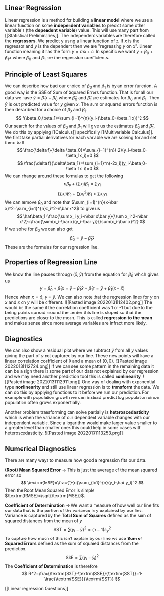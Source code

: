 ## Linear Regression
Linear regression is a method for building a **linear model** where we use a linear function on some **independent variables** to predict some other variable's (the **dependent variable**) value. This will use many part from [[Statistical Preliminaries]]. The independent variables are therefore called the **regressors**. We predict y using a linear function of x. If $x$ is the regressor and $y$ is the dependent then we are "regressing $y$ on $x$". Linear function meaning it has the form $y=mx+c$. In specific we want $y=\beta_0+\beta_1x$ where $\beta_0$ and $\beta_1$ are the regression coefficients.

## Principle of Least Squares
We can describe how bad our choice of $\beta_0$ and $\beta_1$ is by an error function. A good way is the SSE of Sum of Squared Errors function. That is for all our data we have $\hat y=\hat\beta_1x + \hat\beta_0$ where $\hat\beta_0$ and $\hat\beta_1$ are estimates for $\beta_0$ and $\beta_1$. Then $\hat y$ is out predicted value for $y$ given $x$. The sum or squared errors function is then described for a choice of $\beta_0$ and $\beta_1$.
$$
f(\beta_0,\beta_1)=\sum_{i=1}^{n}(y_i-(\beta_0+\beta_1 x))^2
$$
Our search for the values of $\beta_0$ and $\beta_1$ will give us the estimates $\hat\beta_0$ and $\hat\beta_1$. We do this by applying [[Calculus]] specifically [[Multivariable Calculus]]. We first take partial derivatives for each variable we are solving for and set them to 0
$$
\frac{\delta f}{\delta \beta_0}=\sum_{i=1}^{n}(-2)(y_i-\beta_0-\beta_1x_i)=0
$$
$$
\frac{\delta f}{\delta\beta_1}=\sum_{i=1}^n(-2x_i)(y_i-\beta_0-\beta_1x_i)=0
$$
We can change around these formulas to get the following
$$
n\beta_0+\left(\sum x_i\right)\beta_1=\sum y_i
$$
$$
\left(\sum x_i\right)\beta_0+\left(\sum x_i^2\right)\beta_1=\sum x_i y_i
$$
We can remove $\beta_0$ and note that $\sum_{i=1}^{n}(x-\bar x)^2=\sum_{i=1}^{n}x_i^2-n\bar x^2$ to give us
$$
\hat\beta_1=\frac{\sum x_i y_i-n\bar x\bar y}{\sum x_i^2-n\bar x^2}=\frac{\sum(x_i-\bar x)(y_i-\bar y)}{\sum(x_i-\bar x)^2}
$$
If we solve for $\beta_0$ we can also get
$$
\hat\beta_0=\bar y-\hat\beta_1\bar x
$$
These are the formulas for our regression line.

## Properties of Regression Line
We know the line passes through $(\bar x, \bar y)$ from the equation for $\hat\beta_0$ which gives us
$$
y=\hat\beta_0+\hat\beta_1 x=\bar y-\hat\beta_1\bar x+\hat\beta_1 x=\bar y+\hat\beta_1(x-\bar x)
$$
Hence when $x=\bar x$, $y=\bar y$. We can also note that the regression lines for $y$ on $x$ and $x$ on $y$ will be different. 
![[Pasted image 20220131112402.png]]
The would be the same if the correlation coefficient was 1 or -1 but due to the being points spread around the center this line is sloped so that the predictions are closer to the mean. This is called **regression to the mean** and makes sense since more average variables are infract more likely.

## Diagnostics
We can also show a residual plot where we subtract $\hat y$ from all $y$ values giving the part of $y$ not captured by our line. These new points will have a linear correlation coefficient of 0 and a mean of $(0,0)$.
![[Pasted image 20220131112724.png]]
If we can see some pattern in the remaining data it can be a sign there is some part of our data not explained by our regression and we may need another prediction tool this is called **nonlinearity**.
![[Pasted image 20220131112911.png]]
One way of dealing with exponential type **nonlinearity** and still use linear regression is to **transform** the data. We can do this by applying functions to it before we run our prediction. For example with population growth we can instead predict log population since population often grows exponentially.

Another problem transforming can solve partially is **heteroscedasticity** which is when the variance of our dependent variable changes with our independent variable. Since a logarithm would make larger value smaller to a greater level than smaller ones this could help in some cases with heteroscedasticity.
![[Pasted image 20220131113253.png]]

## Numerical Diagnostics
There are many ways to measure how good a regression fits our data.

**(Root) Mean Squared Error** -> This is just the average of the mean squared error so
$$
\textrm{MSE}=\frac{1}{n}\sum_{i=1}^{n}(y_i-\hat y_i)^2
$$
Then the Root Mean Squared Error is simple $\textrm{RMSE}=\sqrt{\textrm{MSE}}$.

**Coefficient of Determination** -> We want a measure of how well our line fits our data that is the portion of the variance in y explained by our line. Variance is captured by the **Total Sum of Squares** defined as the sum of squared distances from the mean of $y$
$$
\textrm{SST}=\sum(y_i-\bar y)^2=(n-1)s_y^2
$$
To capture how much of this isn't explain by our line we use **Sum of Squared Errors** defined as the sum of squared distances from the prediction.
$$
\textrm{SSE}=\sum(y_i-\hat y_i)^2
$$
The **Coefficient of Determination** is therefore
$$
R^2=\frac{\textrm{SST}-\textrm{SSE}}{\textrm{SST}}=1-\frac{\textrm{SSE}}{\textrm{SST}}
$$

[[Linear regression Questions]]




